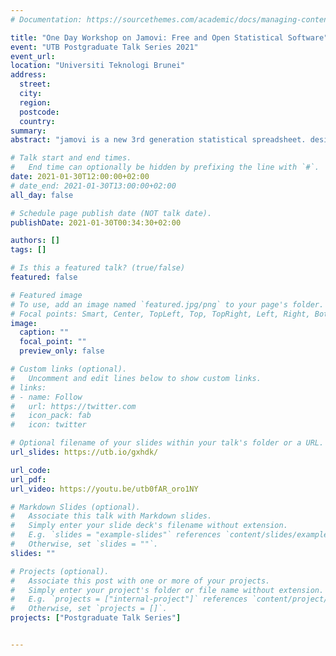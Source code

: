 ```yaml
---
# Documentation: https://sourcethemes.com/academic/docs/managing-content/

title: "One Day Workshop on Jamovi: Free and Open Statistical Software"
event: "UTB Postgraduate Talk Series 2021"
event_url:
location: "Universiti Teknologi Brunei"
address:
  street:
  city:
  region:
  postcode:
  country:
summary:
abstract: "jamovi is a new 3rd generation statistical spreadsheet. designed from the ground up to be easy to use, jamovi is a compelling alternative to costly statistical products such as SPSS and SAS. jamovi's ease of use makes it ideal for introducing people to statistics, and it's advanced features ensure students will be well equipped for the rigours of real research when they graduate. Over a hundred universities use jamovi to teach statistics."

# Talk start and end times.
#   End time can optionally be hidden by prefixing the line with `#`.
date: 2021-01-30T12:00:00+02:00
# date_end: 2021-01-30T13:00:00+02:00
all_day: false

# Schedule page publish date (NOT talk date).
publishDate: 2021-01-30T00:34:30+02:00

authors: []
tags: []

# Is this a featured talk? (true/false)
featured: false

# Featured image
# To use, add an image named `featured.jpg/png` to your page's folder. 
# Focal points: Smart, Center, TopLeft, Top, TopRight, Left, Right, BottomLeft, Bottom, BottomRight.
image:
  caption: ""
  focal_point: ""
  preview_only: false

# Custom links (optional).
#   Uncomment and edit lines below to show custom links.
# links:
# - name: Follow
#   url: https://twitter.com
#   icon_pack: fab
#   icon: twitter

# Optional filename of your slides within your talk's folder or a URL.
url_slides: https://utb.io/gxhdk/

url_code:
url_pdf:
url_video: https://youtu.be/utb0fAR_oro1NY

# Markdown Slides (optional).
#   Associate this talk with Markdown slides.
#   Simply enter your slide deck's filename without extension.
#   E.g. `slides = "example-slides"` references `content/slides/example-slides.md`.
#   Otherwise, set `slides = ""`.
slides: ""

# Projects (optional).
#   Associate this post with one or more of your projects.
#   Simply enter your project's folder or file name without extension.
#   E.g. `projects = ["internal-project"]` references `content/project/deep-learning/index.md`.
#   Otherwise, set `projects = []`.
projects: ["Postgraduate Talk Series"]


---
```

